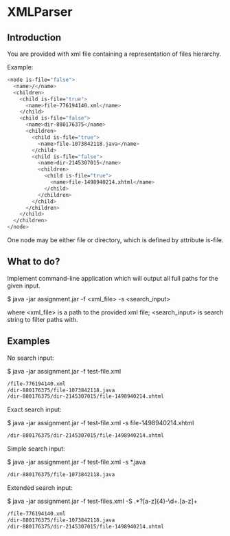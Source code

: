 # XMLParser

## Introduction

You are provided with xml file containing a representation of files hierarchy.

Example:

```sh
<node is-file="false">
  <name>/</name>
  <children>
    <child is-file="true">
      <name>file-776194140.xml</name>
    </child>
    <child is-file="false">
      <name>dir-880176375</name>
      <children>
        <child is-file="true">
          <name>file-1073842118.java</name>
        </child>
        <child is-file="false">
          <name>dir-2145307015</name>
          <children>
            <child is-file="true">
              <name>file-1498940214.xhtml</name>
            </child>
          </children>
        </child>
      </children>
    </child>
  </children>
</node>
```

One node may be either file or directory, which is defined by attribute is-file.

## What to do?

Implement command-line application which will output all full paths for the given input.

$ java -jar assignment.jar -f <xml_file> -s <search_input>

where <xml_file> is a path to the provided xml file; <search_input> is search string to filter paths with.

## Examples
No search input:

$ java -jar assignment.jar -f test-file.xml
```sh
/file-776194140.xml
/dir-880176375/file-1073842118.java
/dir-880176375/dir-2145307015/file-1498940214.xhtml
```

Exact search input:

$ java -jar assignment.jar -f test-file.xml -s file-1498940214.xhtml
```sh
/dir-880176375/dir-2145307015/file-1498940214.xhtml
```

Simple search input:

$ java -jar assignment.jar -f test-file.xml -s *.java
```sh
/dir-880176375/file-1073842118.java
```

Extended search input:

$ java -jar assignment.jar -f test-files.xml -S .*?[a-z]{4}-\\d+\.[a-z]+
```sh
/file-776194140.xml
/dir-880176375/file-1073842118.java
/dir-880176375/dir-2145307015/file-1498940214.xhtml
```
